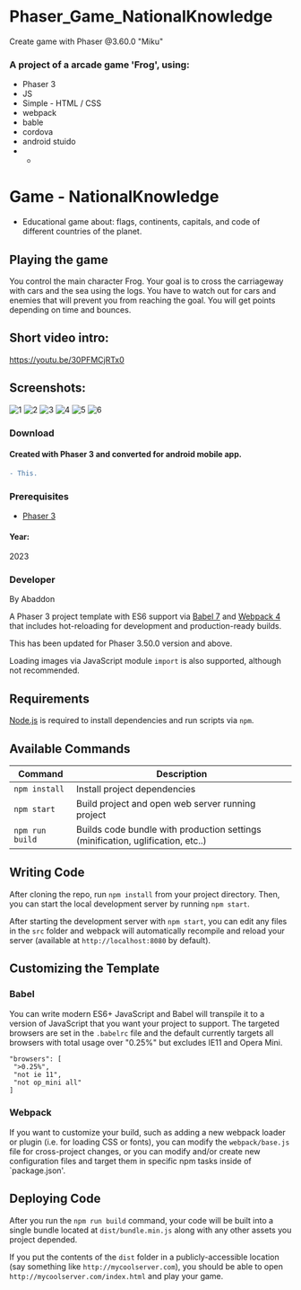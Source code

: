 # Phaser_Game_NationalKnowledge
Create game with Phaser @3.60.0 "Miku"

### A project of a arcade game 'Frog', using:
+ Phaser 3
+ JS
+ Simple - HTML / CSS
+ webpack
+ bable
+ cordova
+ android stuido
+ +

# Game - NationalKnowledge
- Educational game about: flags, continents, capitals, and code of different countries of the planet.

## Playing the game
You control the main character Frog.
Your goal is to cross the carriageway with cars and the sea using the logs.
You have to watch out for cars and enemies that will prevent you from reaching the goal.
You will get points depending on time and bounces.

## Short video intro:
https://youtu.be/30PFMCjRTx0

## Screenshots:
![1](https://github.com/byAbaddon/Phaser_Game_NationalKnowledge/assets/51271834/c3b3057d-5d76-4f16-9a74-0ad2b49e26fd)
![2](https://github.com/byAbaddon/Phaser_Game_NationalKnowledge/assets/51271834/4c713f8a-0e52-4543-92b0-777e32adea35)
![3](https://github.com/byAbaddon/Phaser_Game_NationalKnowledge/assets/51271834/2d57d213-0e1a-44fd-ad6f-6a886d77954f)
![4](https://github.com/byAbaddon/Phaser_Game_NationalKnowledge/assets/51271834/214a36bc-05d4-4fdb-ad57-893865c2d3d8)
![5](https://github.com/byAbaddon/Phaser_Game_NationalKnowledge/assets/51271834/c9dc40e5-960a-41e9-a4a6-d8be32f60350)
![6](https://github.com/byAbaddon/Phaser_Game_NationalKnowledge/assets/51271834/4c541fec-bf0f-47c7-837c-f09c104d3295)

### Download
#### Created with Phaser 3 and converted for android mobile app.

```diff
- This.
```

### Prerequisites
- [Phaser 3](https://phaser.io)
#### Year:
2023

### Developer
By Abaddon

A Phaser 3 project template with ES6 support via [Babel 7](https://babeljs.io/) and [Webpack 4](https://webpack.js.org/) that includes hot-reloading for development and production-ready builds.

This has been updated for Phaser 3.50.0 version and above.

Loading images via JavaScript module `import` is also supported, although not recommended.

## Requirements

[Node.js](https://nodejs.org) is required to install dependencies and run scripts via `npm`.

## Available Commands

| Command | Description |
|---------|-------------|
| `npm install` | Install project dependencies |
| `npm start` | Build project and open web server running project |
| `npm run build` | Builds code bundle with production settings (minification, uglification, etc..) |

## Writing Code

After cloning the repo, run `npm install` from your project directory. Then, you can start the local development server by running `npm start`.

After starting the development server with `npm start`, you can edit any files in the `src` folder and webpack will automatically recompile and reload your server (available at `http://localhost:8080` by default).

## Customizing the Template

### Babel

You can write modern ES6+ JavaScript and Babel will transpile it to a version of JavaScript that you want your project to support. The targeted browsers are set in the `.babelrc` file and the default currently targets all browsers with total usage over "0.25%" but excludes IE11 and Opera Mini.

 ```
"browsers": [
  ">0.25%",
  "not ie 11",
  "not op_mini all"
]
 ```

### Webpack

If you want to customize your build, such as adding a new webpack loader or plugin (i.e. for loading CSS or fonts), you can modify the `webpack/base.js` file for cross-project changes, or you can modify and/or create new configuration files and target them in specific npm tasks inside of `package.json'.

## Deploying Code

After you run the `npm run build` command, your code will be built into a single bundle located at `dist/bundle.min.js` along with any other assets you project depended. 

If you put the contents of the `dist` folder in a publicly-accessible location (say something like `http://mycoolserver.com`), you should be able to open `http://mycoolserver.com/index.html` and play your game.

